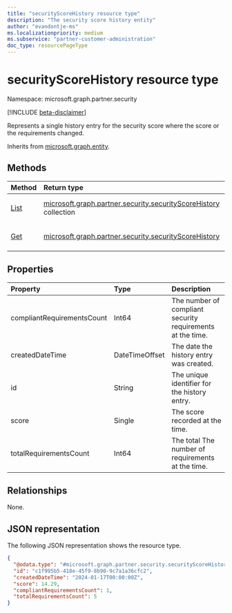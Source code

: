 ```yaml
---
title: "securityScoreHistory resource type"
description: "The security score history entity"
author: "evandontje-ms"
ms.localizationpriority: medium
ms.subservice: "partner-customer-administration"
doc_type: resourcePageType
---
```


# securityScoreHistory resource type

Namespace: microsoft.graph.partner.security

[!INCLUDE [beta-disclaimer](../../includes/beta-disclaimer.md)]

Represents a single history entry for the security score where the score or the requirements changed.


Inherits from [microsoft.graph.entity](../resources/entity.md).

## Methods
|Method|Return type|Description|
|:---|:---|:---|
|[List](../api/partner-security-partnersecurityscore-list-history.md)|[microsoft.graph.partner.security.securityScoreHistory](../resources/partner-security-securityscorehistory.md) collection|Get a list of the [microsoft.graph.partner.security.securityScoreHistory](../resources/partner-security-securityscorehistory.md) objects and their properties.|
|[Get](../api/partner-security-securityscorehistory-get.md)|[microsoft.graph.partner.security.securityScoreHistory](../resources/partner-security-securityscorehistory.md)|Read the properties and relationships of a [microsoft.graph.partner.security.securityScoreHistory](../resources/partner-security-securityscorehistory.md) object.|

## Properties
|Property|Type|Description|
|:---|:---|:---|
|compliantRequirementsCount|Int64|The number of compliant security requirements at the time.|
|createdDateTime|DateTimeOffset|The date the history entry was created.|
|id|String|The unique identifier for the history entry.|
|score|Single|The score recorded at the time.|
|totalRequirementsCount|Int64|The total The number of requirements at the time.|

## Relationships
None.

## JSON representation
The following JSON representation shows the resource type.
<!-- {
  "blockType": "resource",
  "keyProperty": "id",
  "@odata.type": "microsoft.graph.partner.security.securityScoreHistory",
  "baseType": "microsoft.graph.entity",
  "openType": false
}
-->
``` json
{
  "@odata.type": "#microsoft.graph.partner.security.securityScoreHistory",
  "id": "c1f995b5-418e-45f9-8b90-9c7a1a36cfc2",
  "createdDateTime": "2024-01-17T00:00:00Z",
  "score": 14.29,
  "compliantRequirementsCount": 1,
  "totalRequirementsCount": 5
}
```

